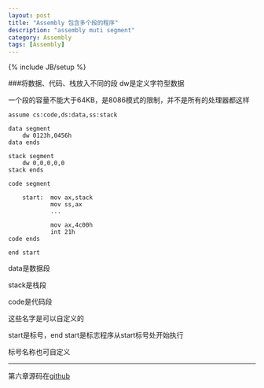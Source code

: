 ```yaml
---
layout: post
title: "Assembly 包含多个段的程序"
description: "assembly muti segment"
category: Assembly
tags: [Assembly]
---
```

{% include JB/setup %}

###将数据、代码、栈放入不同的段
dw是定义字符型数据

一个段的容量不能大于64KB，是8086模式的限制，并不是所有的处理器都这样

```
assume cs:code,ds:data,ss:stack

data segment
	dw 0123h,0456h
data ends

stack segment
	dw 0,0,0,0,0
stack ends

code segment

	start:  mov ax,stack
			mov ss,ax
			...
			
			mov ax,4c00h
			int 21h
code ends

end start			
```
data是数据段

stack是栈段

code是代码段

这些名字是可以自定义的

start是标号，end start是标志程序从start标号处开始执行

标号名称也可自定义

------
第六章源码在[github](https://github.com/kennedy-han/myAsmCode/tree/master/chapter6_include_segment)